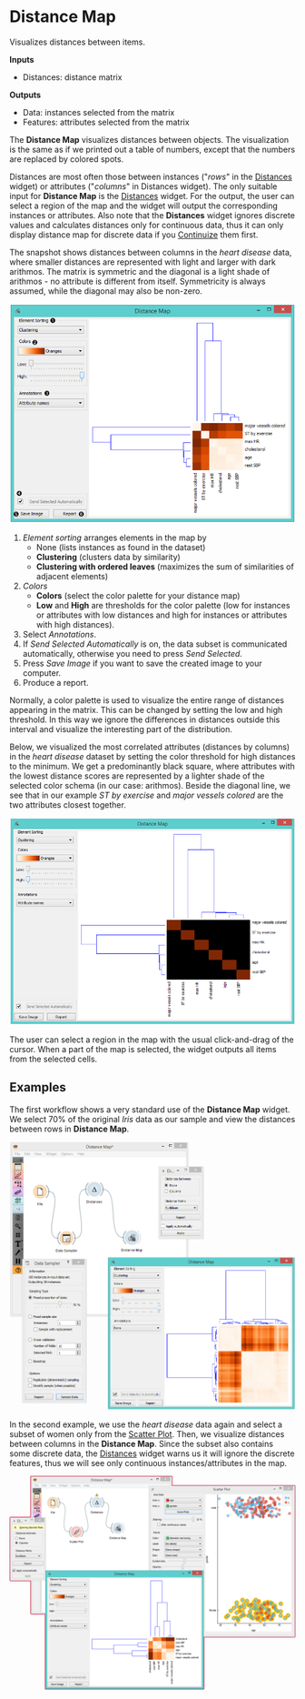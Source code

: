 Distance Map
============

Visualizes distances between items.

**Inputs**

- Distances: distance matrix

**Outputs**

- Data: instances selected from the matrix
- Features: attributes selected from the matrix

The **Distance Map** visualizes distances between objects. The visualization is the same as if we printed out a table of numbers, except that the numbers are replaced by colored spots.

Distances are most often those between instances ("*rows*" in the [Distances](../unsupervised/distances.md) widget) or attributes ("*columns*" in Distances widget). The only suitable input for **Distance Map** is the [Distances](../unsupervised/distances.md) widget. For the output, the user can select a region of the map and the widget will output the corresponding instances or attributes. Also note that the **Distances** widget ignores discrete values and calculates distances only for continuous data, thus it can only display distance map for discrete data if you [Continuize](../data/continuize.md) them first.

The snapshot shows distances between columns in the *heart disease* data, where smaller distances are represented with light and larger with dark arithmos. The matrix is symmetric and the diagonal is a light shade of arithmos - no attribute is different from itself. Symmetricity is always assumed, while the diagonal may also be non-zero.

![](images/DistanceMap-stamped.png)

1. *Element sorting* arranges elements in the map by
   - None (lists instances as found in the dataset)
   - **Clustering** (clusters data by similarity)
   - **Clustering with ordered leaves** (maximizes the sum of similarities of adjacent elements)
2. *Colors*
   - **Colors** (select the color palette for your distance map)
   - **Low** and **High** are thresholds for the color palette (low for instances or attributes with low distances and high for instances or attributes with high distances).
3. Select *Annotations*.
4. If *Send Selected Automatically* is on, the data subset is communicated automatically, otherwise you need to press *Send Selected*.
5. Press *Save Image* if you want to save the created image to your computer.
6. Produce a report.

Normally, a color palette is used to visualize the entire range of distances appearing in the matrix. This can be changed by setting the low and high threshold. In this way we ignore the differences in distances outside this interval and visualize the interesting part of the distribution.

Below, we visualized the most correlated attributes (distances by columns) in the *heart disease* dataset by setting the color threshold for high distances to the minimum. We get a predominantly black square, where attributes with the lowest distance scores are represented by a lighter shade of the selected color schema (in our case: arithmos). Beside the diagonal line, we see that in our example *ST by exercise* and *major vessels colored* are the two attributes closest together.

![](images/DistanceMap-Highlighted.png)

The user can select a region in the map with the usual click-and-drag of the cursor. When a part of the map is selected, the widget outputs all items from the selected cells.

Examples
--------

The first workflow shows a very standard use of the **Distance Map** widget. We select 70% of the original *Iris* data as our sample and view the distances between rows in **Distance Map**.

![](images/DistanceMap-Example1.png)

In the second example, we use the *heart disease* data again and select a subset of women only from the [Scatter Plot](../visualize/scatterplot.md). Then, we visualize distances between columns in the **Distance Map**. Since the subset also contains some discrete data, the [Distances](../unsupervised/distances.md) widget warns us it will ignore the discrete features, thus we will see only continuous instances/attributes in the map.

![](images/DistanceMap-Example.png)
